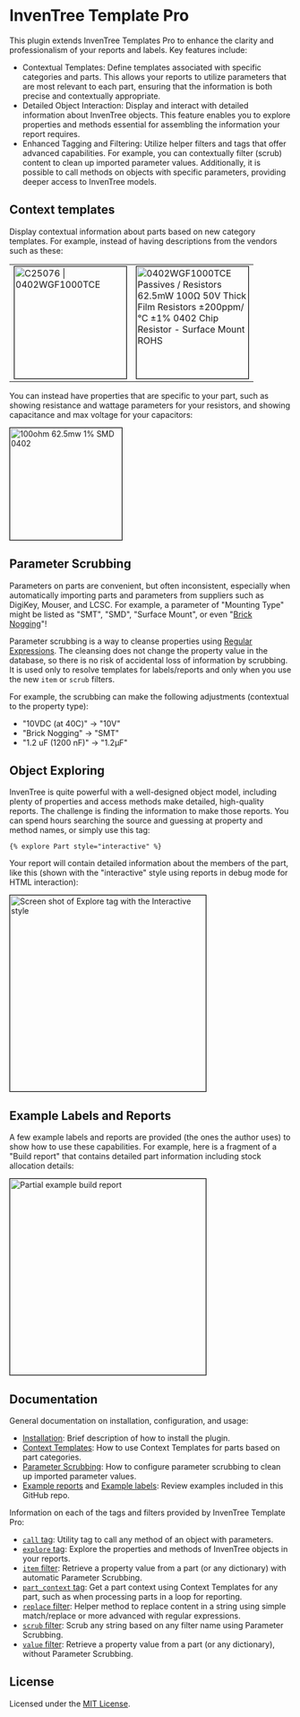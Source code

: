 # InvenTree Template Pro

This plugin extends InvenTree Templates Pro to enhance the clarity and professionalism of your reports
and labels. Key features include:

- Contextual Templates: Define templates associated with specific categories and parts. This allows
your reports to utilize parameters that are most relevant to each part, ensuring that the
information is both precise and contextually appropriate.  
- Detailed Object Interaction: Display and interact with detailed information about InvenTree
objects. This feature enables you to explore properties and methods essential for assembling the
information your report requires.  
- Enhanced Tagging and Filtering: Utilize helper filters and tags that offer advanced capabilities.
For example, you can contextually filter (scrub) content to clean up imported parameter values.
Additionally, it is possible to call methods on objects with specific parameters, providing deeper
access to InvenTree models.

## Context templates

Display contextual information about parts based on new category templates. For example, instead of having descriptions from the vendors such as these:

<table><tr><td>
<img alt="C25076 | 0402WGF1000TCE"
src="https://github.com/cmidgley/inventree-template-pro/raw/main/doc/images/default-label-example.png"
style="border: black 1px solid" width="200px"></td>
<td><img alt="0402WGF1000TCE Passives / Resistors 62.5mW 100Ω 50V Thick Film Resistors ±200ppm/℃ ±1% 0402 Chip Resistor - Surface Mount ROHS"
src="https://github.com/cmidgley/inventree-template-pro/raw/main/doc/images/detailed-label-example.png"
style="border: black 1px solid" width="200px"></td>
</tr>
</table>

You can instead have properties that are specific to your part, such as showing resistance and wattage parameters for your resistors, and showing capacitance and max voltage for your capacitors:

<img alt="100ohm 62.5mw 1% SMD 0402" src="https://github.com/cmidgley/inventree-template-pro/raw/main/doc/images/29mm-label-example.png" style="border: black 1px
solid" width="200px">

## Parameter Scrubbing

Parameters on parts are convenient, but often inconsistent, especially when automatically importing
parts and parameters from suppliers such as DigiKey, Mouser, and LCSC. For example, a parameter of
"Mounting Type" might be listed as "SMT", "SMD", "Surface Mount", or even "[Brick
Nogging](https://www.eevblog.com/forum/chat/where-does-all-the-weird-chinese-component-terminology-come-from/msg4313581/#msg4313581)"!

Parameter scrubbing is a way to cleanse properties using [Regular
Expressions](https://en.wikipedia.org/wiki/Regular_expression).  The cleansing does not change the
property value in the database, so there is no risk of accidental loss of information by scrubbing.
It is used only to resolve templates for labels/reports and only when you use the new `item` or
`scrub` filters.

For example, the scrubbing can make the following adjustments (contextual to the property type):

- "10VDC (at 40C)" -> "10V"
- "Brick Nogging" -> "SMT"
- "1.2 uF (1200 nF)" -> "1.2µF"


## Object Exploring

InvenTree is quite powerful with a well-designed object model, including plenty of properties and access
methods make detailed, high-quality reports. The challenge is finding the information to make those
reports. You can spend hours searching the source and guessing at property and method names, or
simply use this tag:

```django
{% explore Part style="interactive" %}
```

Your report will contain detailed information about the members of the part, like this (shown with
the "interactive" style using reports in debug mode for HTML interaction):

<img alt="Screen shot of Explore tag with the Interactive style" src="https://github.com/cmidgley/inventree-template-pro/raw/main/doc/images/explore-interactive-example.png" style="border: black 1px
solid" width="350px">

## Example Labels and Reports

A few example labels and reports are provided (the ones the author uses) to show how to use these
capabilities. For example, here is a fragment of a "Build report" that contains detailed part
information including stock allocation details:

<img alt="Partial example build report" src="https://github.com/cmidgley/inventree-template-pro/raw/main/doc/images/build-report-example.png" style="border: black 1px
solid" width="350px">


## Documentation

General documentation on installation, configuration, and usage:

- [Installation](https://github.com/cmidgley/inventree-template-pro/tree/main/doc/installation.md): Brief description of how to install the plugin.
- [Context Templates](https://github.com/cmidgley/inventree-template-pro/tree/main/doc/context-templates.md): How to use Context Templates for parts based on part categories.
- [Parameter Scrubbing](https://github.com/cmidgley/inventree-template-pro/tree/main/doc/parameter-scrubbing.md): How to configure parameter scrubbing to clean up imported parameter values.
- [Example reports](https://github.com/cmidgley/inventree-template-pro/tree/main/example/reports) and [Example labels](https://github.com/cmidgley/inventree-template-pro/tree/main/example/labels): Review examples included in this GitHub repo.

Information on each of the tags and filters provided by InvenTree Template Pro:

- [`call` tag](https://github.com/cmidgley/inventree-template-pro/tree/main/doc/tags/call.md): Utility tag to call any method of an object with parameters.
- [`explore` tag](https://github.com/cmidgley/inventree-template-pro/tree/main/doc/tags/explore.md): Explore the properties and methods of InvenTree objects in your reports.
- [`item` filter](https://github.com/cmidgley/inventree-template-pro/tree/main/doc/filters/item.md): Retrieve a property value from a part (or any dictionary) with automatic Parameter Scrubbing.
- [`part_context` tag](https://github.com/cmidgley/inventree-template-pro/tree/main/doc/tags/part-context.md): Get a part context using Context Templates for any part, such as when
  processing parts in a loop for reporting.
- [`replace` filter](https://github.com/cmidgley/inventree-template-pro/tree/main/doc/filters/replace.md): Helper method to replace content in a string using simple match/replace or
  more advanced with regular expressions.
- [`scrub` filter](https://github.com/cmidgley/inventree-template-pro/tree/main/doc/filters/scrub.md): Scrub any string based on any filter name using Parameter Scrubbing.
- [`value` filter](https://github.com/cmidgley/inventree-template-pro/tree/main/doc/filters/value.md): Retrieve a property value from a part (or any dictionary), without Parameter Scrubbing.

## License

Licensed under the [MIT License](https://github.com/cmidgley/inventree-template-pro/tree/main/LICENSE).